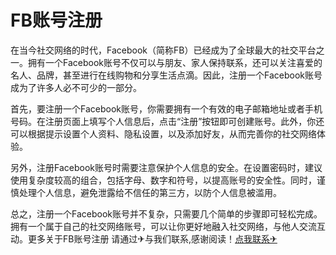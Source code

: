 # FB账号注册

在当今社交网络的时代，Facebook（简称FB）已经成为了全球最大的社交平台之一。拥有一个Facebook账号不仅可以与朋友、家人保持联系，还可以关注喜爱的名人、品牌，甚至进行在线购物和分享生活点滴。因此，注册一个Facebook账号成为了许多人必不可少的一部分。

首先，要注册一个Facebook账号，你需要拥有一个有效的电子邮箱地址或者手机号码。在注册页面上填写个人信息后，点击“注册”按钮即可创建账号。此外，你还可以根据提示设置个人资料、隐私设置，以及添加好友，从而完善你的社交网络体验。

另外，注册Facebook账号时需要注意保护个人信息的安全。在设置密码时，建议使用复杂度较高的组合，包括字母、数字和符号，以提高账号的安全性。同时，谨慎处理个人信息，避免泄露给不信任的第三方，以防个人信息被滥用。

总之，注册一个Facebook账号并不复杂，只需要几个简单的步骤即可轻松完成。拥有一个属于自己的社交网络账号，可以让你更好地融入社交网络，与他人交流互动。更多关于FB账号注册 请通过✈与我们联系,感谢阅读！[点我联系✈](https://img.G208.com)